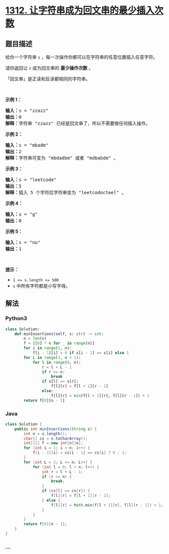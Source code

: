 # [1312. 让字符串成为回文串的最少插入次数](https://leetcode-cn.com/problems/minimum-insertion-steps-to-make-a-string-palindrome)



## 题目描述

<!-- 这里写题目描述 -->

<p>给你一个字符串&nbsp;<code>s</code>&nbsp;，每一次操作你都可以在字符串的任意位置插入任意字符。</p>

<p>请你返回让&nbsp;<code>s</code>&nbsp;成为回文串的&nbsp;<strong>最少操作次数</strong>&nbsp;。</p>

<p>「回文串」是正读和反读都相同的字符串。</p>

<p>&nbsp;</p>

<p><strong>示例 1：</strong></p>

<pre>
<strong>输入：</strong>s = &quot;zzazz&quot;
<strong>输出：</strong>0
<strong>解释：</strong>字符串 &quot;zzazz&quot; 已经是回文串了，所以不需要做任何插入操作。
</pre>

<p><strong>示例 2：</strong></p>

<pre>
<strong>输入：</strong>s = &quot;mbadm&quot;
<strong>输出：</strong>2
<strong>解释：</strong>字符串可变为 &quot;mbdadbm&quot; 或者 &quot;mdbabdm&quot; 。
</pre>

<p><strong>示例 3：</strong></p>

<pre>
<strong>输入：</strong>s = &quot;leetcode&quot;
<strong>输出：</strong>5
<strong>解释：</strong>插入 5 个字符后字符串变为 &quot;leetcodocteel&quot; 。
</pre>

<p><strong>示例 4：</strong></p>

<pre>
<strong>输入：</strong>s = &quot;g&quot;
<strong>输出：</strong>0
</pre>

<p><strong>示例 5：</strong></p>

<pre>
<strong>输入：</strong>s = &quot;no&quot;
<strong>输出：</strong>1
</pre>

<p>&nbsp;</p>

<p><strong>提示：</strong></p>

<ul>
	<li><code>1 &lt;= s.length &lt;= 500</code></li>
	<li><code>s</code>&nbsp;中所有字符都是小写字母。</li>
</ul>


## 解法

<!-- 这里可写通用的实现逻辑 -->

<!-- tabs:start -->

### **Python3**

<!-- 这里可写当前语言的特殊实现逻辑 -->

```python
class Solution:
    def minInsertions(self, s: str) -> int:
        n = len(s)
        f = [[0] * n for _ in range(n)]
        for i in range(1, n):
            f[i - 1][i] = 0 if s[i - 1] == s[i] else 1
        for L in range(3, n + 1):
            for l in range(0, n):
                r = l + L - 1
                if r >= n:
                    break
                if s[l] == s[r]:
                    f[l][r] = f[l + 1][r - 1]
                else:
                    f[l][r] = min(f[l + 1][r], f[l][r - 1]) + 1
        return f[0][n - 1]
```

### **Java**

<!-- 这里可写当前语言的特殊实现逻辑 -->

```java
class Solution {
    public int minInsertions(String s) {
        int n = s.length();
        char[] cs = s.toCharArray();
        int[][] f = new int[n][n];
        for (int i = 1; i < n; i++) {
            f[i - 1][i] = cs[i - 1] == cs[i] ? 0 : 1;
        }
        for (int L = 3; L <= n; L++) {
            for (int l = 0; l < n; l++) {
                int r = l + L - 1;
                if (r >= n) {
                    break;
                }
                if (cs[l] == cs[r]) {
                    f[l][r] = f[l + 1][r - 1];
                } else {
                    f[l][r] = Math.min(f[l + 1][r], f[l][r - 1]) + 1;
                }
            }
        }
        return f[0][n - 1];
    }
}
```

### **...**

```

```

<!-- tabs:end -->

